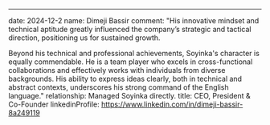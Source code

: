 ---
date: 2024-12-2
name: Dimeji Bassir
comment: "His innovative mindset and technical aptitude greatly influenced the company’s strategic and tactical direction, positioning us for sustained growth.

Beyond his technical and professional achievements, Soyinka's character is equally commendable. He is a team player who excels in cross-functional collaborations and effectively works with individuals from diverse backgrounds. His ability to express ideas clearly, both in technical and abstract contexts, underscores his strong command of the English language."
relationship: Managed Soyinka directly.
title: CEO, President & Co-Founder
linkedinProfile: https://www.linkedin.com/in/dimeji-bassir-8a249119 
